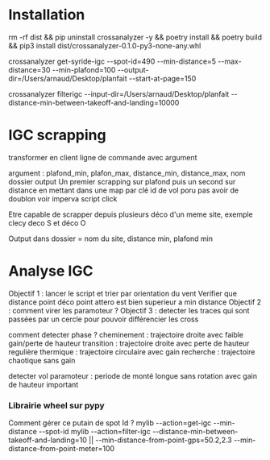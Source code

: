 # Installation

rm -rf dist && pip uninstall crossanalyzer -y && poetry install && poetry build && pip3 install dist/crossanalyzer-0.1.0-py3-none-any.whl

crossanalyzer get-syride-igc --spot-id=490 --min-distance=5 --max-distance=30 --min-plafond=100 --output-dir=/Users/arnaud/Desktop/planfait --start-at-page=150

crossanalyzer filterigc --input-dir=/Users/arnaud/Desktop/planfait --distance-min-between-takeoff-and-landing=10000

# IGC scrapping

transformer en client ligne de commande avec argument

argument : plafond_min, plafon_max, distance_min, distance_max, nom dossier output
Un premier scrapping sur plafond puis un second sur distance en mettant dans une map par clé id de vol poru pas avoir de doublon
voir imperva script click 

Etre capable de scrapper depuis plusieurs déco d'un meme site, exemple clecy deco S et déco O

Output dans dossier = nom du site, distance min, plafond min

# Analyse IGC 

Objectif 1 : lancer le script et trier par orientation du vent
Verifier que distance point déco point attero est bien superieur a min distance
Objectif 2 : comment virer les paramoteur ?
Objectif 3 : detecter les traces qui sont passées par un cercle pour pouvoir différencier les cross

comment detecter phase ? 
cheminement : trajectoire droite avec faible gain/perte de hauteur
transition : trajectoire droite avec perte de hauteur regulière
thermique : trajectoire circulaire avec gain
recherche : trajectoire chaotique sans gain

detecter vol paramoteur : periode de monté longue sans rotation avec gain de hauteur important


### Librairie wheel sur pypy
Comment gérer ce putain de spot Id ?
mylib --action=get-igc --min-distance --spot-id
mylib --action=filter-igc --distance-min-between-takeoff-and-landing=10 || --min-distance-from-point-gps=50.2,2.3 --min-distance-from-point-meter=100
